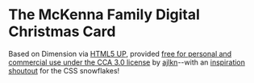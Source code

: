 # The McKenna Family Digital Christmas Card

Based on Dimension via [HTML5 UP](html5up.net), provided [free for personal and commercial use under the CCA 3.0 license](html5up.net/license) by [ajlkn](https://github.com/ajlkn/)--with an [inspiration shoutout](https://github.com/pajasevi/CSSnowflakes) for the CSS snowflakes!